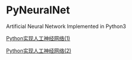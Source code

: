 # PyNeuralNet
Artificial Neural Network Implemented in Python3


[Python实现人工神经网络(1)](https://yaozh1918.github.io/15000325978554.html)


[Python实现人工神经网络(2)](https://yaozh1918.github.io/15004749480094.html)
